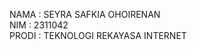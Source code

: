 NAMA   : SEYRA SAFKIA OHOIRENAN </br>
NIM    : 2311042 </br>
PRODI  : TEKNOLOGI REKAYASA INTERNET </br>

